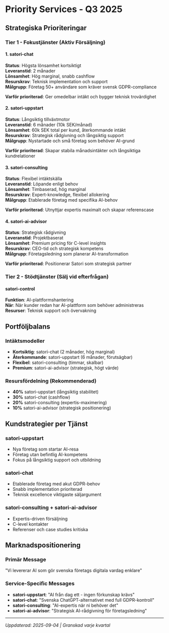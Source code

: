 # Priority Services - Q3 2025

## Strategiska Prioriteringar

### Tier 1 - Fokustjänster (Aktiv Försäljning)

#### 1. satori-chat
**Status**: Högsta lönsamhet kortsiktigt  
**Leveranstid**: 2 månader  
**Lönsamhet**: Hög marginal, snabb cashflow  
**Resurskrav**: Teknisk implementation och support  
**Målgrupp**: Företag 50+ användare som kräver svensk GDPR-compliance  

**Varför prioriterad**: Ger omedelbar intäkt och bygger teknisk trovärdighet

#### 2. satori-uppstart  
**Status**: Långsiktig tillväxtmotor  
**Leveranstid**: 6 månader (10k SEK/månad)  
**Lönsamhet**: 60k SEK total per kund, återkommande intäkt  
**Resurskrav**: Strategisk rådgivning och långsiktig support  
**Målgrupp**: Nystartade och små företag som behöver AI-grund  

**Varför prioriterad**: Skapar stabila månadsintäkter och långsiktiga kundrelationer

#### 3. satori-consulting
**Status**: Flexibel intäktskälla  
**Leveranstid**: Löpande enligt behov  
**Lönsamhet**: Timbaserad, hög marginal  
**Resurskrav**: Expert-knowledge, flexibel allokering  
**Målgrupp**: Etablerade företag med specifika AI-behov  

**Varför prioriterad**: Utnyttjar expertis maximalt och skapar referenscase

#### 4. satori-ai-advisor
**Status**: Strategisk rådgivning  
**Leveranstid**: Projektbaserat  
**Lönsamhet**: Premium pricing för C-level insights  
**Resurskrav**: CEO-tid och strategisk kompetens  
**Målgrupp**: Företagsledning som planerar AI-transformation  

**Varför prioriterad**: Positionerar Satori som strategisk partner

### Tier 2 - Stödtjänster (Sälj vid efterfrågan)

#### satori-control
**Funktion**: AI-plattformshantering  
**När**: När kunder redan har AI-plattform som behöver administreras  
**Resurser**: Teknisk support och övervakning  

## Portföljbalans

### Intäktsmodeller
- **Kortsiktig**: satori-chat (2 månader, hög marginal)
- **Återkommande**: satori-uppstart (6 månader, förutsägbar)
- **Flexibel**: satori-consulting (timmar, skalbar)
- **Premium**: satori-ai-advisor (strategisk, högt värde)

### Resursfördelning (Rekommenderad)
- **40%** satori-uppstart (långsiktig stabilitet)
- **30%** satori-chat (cashflow)
- **20%** satori-consulting (expertis-maximering)
- **10%** satori-ai-advisor (strategisk positionering)

## Kundstrategier per Tjänst

### satori-uppstart
- Nya företag som startar AI-resa
- Företag utan befintlig AI-kompetens
- Fokus på långsiktig support och utbildning

### satori-chat
- Etablerade företag med akut GDPR-behov
- Snabb implementation prioriterad
- Teknisk excellence viktigaste säljargument

### satori-consulting + satori-ai-advisor
- Expertis-driven försäljning
- C-level kontakter
- Referenser och case studies kritiska

## Marknadspositionering

### Primär Message
"Vi levererar AI som gör svenska företags digitala vardag enklare"

### Service-Specific Messages
- **satori-uppstart**: "AI från dag ett - ingen förkunskap krävs"
- **satori-chat**: "Svenska ChatGPT-alternativet med full GDPR-kontroll"
- **satori-consulting**: "AI-expertis när ni behöver det"
- **satori-ai-advisor**: "Strategisk AI-rådgivning för företagsledning"

---
*Uppdaterad: 2025-09-04 | Granskad varje kvartal*